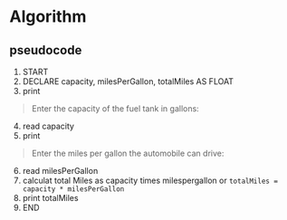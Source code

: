 # Algorithm
## pseudocode
1. START
2. DECLARE capacity, milesPerGallon, totalMiles AS FLOAT
3. print 
>Enter the capacity of the fuel tank in gallons: 
4. read capacity
5. print 
>Enter the miles per gallon the automobile can drive: 
6. read milesPerGallon
7. calculat total Miles as capacity times milespergallon or `totalMiles = capacity * milesPerGallon`
8. print totalMiles 
9. END
